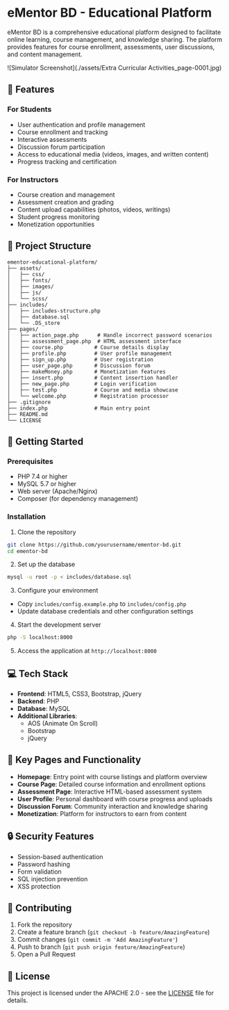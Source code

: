 # eMentor BD - Educational Platform

eMentor BD is a comprehensive educational platform designed to facilitate online learning, course management, and knowledge sharing. The platform provides features for course enrollment, assessments, user discussions, and content management.

![Simulator Screenshot](./assets/Extra Curricular Activities_page-0001.jpg)  <!-- Replace this with an actual screenshot path if available -->

## 🌟 Features

### For Students
- User authentication and profile management
- Course enrollment and tracking
- Interactive assessments
- Discussion forum participation
- Access to educational media (videos, images, and written content)
- Progress tracking and certification

### For Instructors
- Course creation and management
- Assessment creation and grading
- Content upload capabilities (photos, videos, writings)
- Student progress monitoring
- Monetization opportunities

## 📁 Project Structure
```
ementor-educational-platform/
├── assets/
│   ├── css/
│   ├── fonts/
│   ├── images/
│   ├── js/
│   └── scss/
├── includes/
│   ├── includes-structure.php
│   ├── database.sql
│   └── .DS_store
├── pages/
│   ├── action_page.php      # Handle incorrect password scenarios
│   ├── assessment_page.php  # HTML assessment interface
│   ├── course.php          # Course details display
│   ├── profile.php         # User profile management
│   ├── sign_up.php         # User registration
│   ├── user_page.php       # Discussion forum
│   ├── makeMoney.php       # Monetization features
│   ├── insert.php          # Content insertion handler
│   ├── new_page.php        # Login verification
│   ├── test.php            # Course and media showcase
│   └── welcome.php         # Registration processor
├── .gitignore
├── index.php               # Main entry point
├── README.md
└── LICENSE
```

## 🚀 Getting Started

### Prerequisites
- PHP 7.4 or higher
- MySQL 5.7 or higher
- Web server (Apache/Nginx)
- Composer (for dependency management)

### Installation

1. Clone the repository
```bash
git clone https://github.com/yourusername/ementor-bd.git
cd ementor-bd
```

2. Set up the database
```bash
mysql -u root -p < includes/database.sql
```

3. Configure your environment
- Copy `includes/config.example.php` to `includes/config.php`
- Update database credentials and other configuration settings

4. Start the development server
```bash
php -S localhost:8000
```

5. Access the application at `http://localhost:8000`

## 💻 Tech Stack

- **Frontend**: HTML5, CSS3, Bootstrap, jQuery
- **Backend**: PHP
- **Database**: MySQL
- **Additional Libraries**: 
  - AOS (Animate On Scroll)
  - Bootstrap
  - jQuery

## 📱 Key Pages and Functionality

- **Homepage**: Entry point with course listings and platform overview
- **Course Page**: Detailed course information and enrollment options
- **Assessment Page**: Interactive HTML-based assessment system
- **User Profile**: Personal dashboard with course progress and uploads
- **Discussion Forum**: Community interaction and knowledge sharing
- **Monetization**: Platform for instructors to earn from content

## 🔒 Security Features

- Session-based authentication
- Password hashing
- Form validation
- SQL injection prevention
- XSS protection

## 🤝 Contributing

1. Fork the repository
2. Create a feature branch (`git checkout -b feature/AmazingFeature`)
3. Commit changes (`git commit -m 'Add AmazingFeature'`)
4. Push to branch (`git push origin feature/AmazingFeature`)
5. Open a Pull Request

## 📄 License

This project is licensed under the APACHE 2.0 - see the [LICENSE](LICENSE) file for details.

